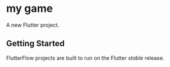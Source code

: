 # my game

A new Flutter project.

## Getting Started

FlutterFlow projects are built to run on the Flutter _stable_ release.
